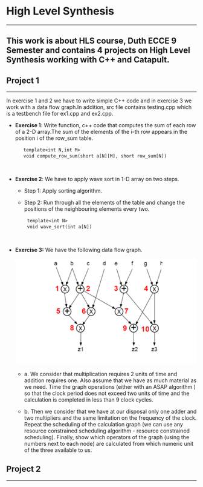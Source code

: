 # High Level Synthesis
---
This work is about HLS course, Duth ECCE 9 Semester and contains 4 projects on High Level Synthesis working with C++ and  Catapult.
---

## Project 1
---
  In exercise 1 and 2 we have to write simple  C++ code and in exercise 3 we work with a data flow graph.In addition,  src file contains testing.cpp which is a testbench file for ex1.cpp and ex2.cpp.

-  **Exercise 1**: Write  function, c++ code that computes the  sum of each row of a 2-D array.The sum of the elements of the i-th row appears in the position i of the row_sum table. <br/>
  
          template<int N,int M>
          void compute_row_sum(short a[N][M], short row_sum[N])
<br/>


- **Exercise 2**: We have to apply wave sort in 1-D array on two steps.
    - Step 1: Apply sorting algorithm.
  
    - Step 2: Run  through all the elements of the table and change the positions of the neighbouring elements every two. <br/>
     
           template<int N>
           void wave_sort(int a[N]) 
    <br/>

- **Exercise 3:** We have the following data flow graph.
  
  ![ad](photos/graph.png)
   
   - a. We consider that multiplication requires 2 units of time and addition requires one. Also assume that we have as much material as we need. Time the graph operations (either with an ASAP algorithm ) so that the clock period does not exceed two units of time and the calculation is completed in less than 9 clock cycles.
  
  - b. Then we consider that we have at our disposal only one adder and two multipliers and the same limitation on the frequency of the clock. Repeat the scheduling of the calculation graph (we can use any resource constrained scheduling algorithm - resource constrained scheduling). Finally, show which operators of the graph (using the numbers next to each node) are calculated from which numeric unit of the three available to us.
   

  

       
      

## Project 2
---

